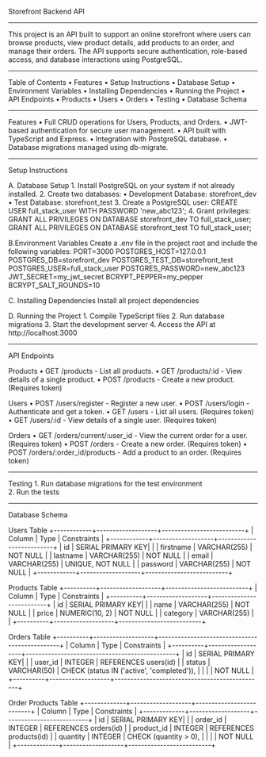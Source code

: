 Storefront Backend API

---

This project is an API built to support an online storefront where users can browse products, view product details, add products to an order, and manage their orders. The API supports secure authentication, role-based access, and database interactions using PostgreSQL.

---

Table of Contents
• Features
• Setup Instructions
• Database Setup
• Environment Variables
• Installing Dependencies
• Running the Project
• API Endpoints
• Products
• Users
• Orders
• Testing
• Database Schema

---

Features
• Full CRUD operations for Users, Products, and Orders.
• JWT-based authentication for secure user management.
• API built with TypeScript and Express.
• Integration with PostgreSQL database.
• Database migrations managed using db-migrate.

---

Setup Instructions

A. Database Setup 1. Install PostgreSQL on your system if not already installed. 2. Create two databases:
• Development Database: storefront_dev
• Test Database: storefront_test 3. Create a PostgreSQL user:
CREATE USER full_stack_user WITH PASSWORD 'new_abc123'; 4. Grant privileges:
GRANT ALL PRIVILEGES ON DATABASE storefront_dev TO full_stack_user;
GRANT ALL PRIVILEGES ON DATABASE storefront_test TO full_stack_user;

B.Environment Variables
Create a .env file in the project root and include the following variables:
PORT=3000
POSTGRES_HOST=127.0.0.1
POSTGRES_DB=storefront_dev
POSTGRES_TEST_DB=storefront_test
POSTGRES_USER=full_stack_user
POSTGRES_PASSWORD=new_abc123
JWT_SECRET=my_jwt_secret
BCRYPT_PEPPER=my_pepper
BCRYPT_SALT_ROUNDS=10

C. Installing Dependencies
Install all project dependencies

D. Running the Project 1. Compile TypeScript files 2. Run database migrations 3. Start the development server 4. Access the API at http://localhost:3000

---

API Endpoints

Products
• GET /products - List all products.
• GET /products/:id - View details of a single product.
• POST /products - Create a new product. (Requires token)

Users
• POST /users/register - Register a new user.
• POST /users/login - Authenticate and get a token.
• GET /users - List all users. (Requires token)
• GET /users/:id - View details of a single user. (Requires token)

Orders
• GET /orders/current/:user_id - View the current order for a user. (Requires token)
• POST /orders - Create a new order. (Requires token)
• POST /orders/:order_id/products - Add a product to an order. (Requires token)

---

Testing 1. Run database migrations for the test environment  
 2. Run the tests

---

Database Schema

Users Table
+------------+-------------------+--------------------------+
| Column | Type | Constraints |
+------------+-------------------+--------------------------+
| id | SERIAL PRIMARY KEY| |
| firstname | VARCHAR(255) | NOT NULL |
| lastname | VARCHAR(255) | NOT NULL |
| email | VARCHAR(255) | UNIQUE, NOT NULL |
| password | VARCHAR(255) | NOT NULL |
+------------+-------------------+--------------------------+

Products Table
+----------+-------------------+--------------------------+
| Column | Type | Constraints |
+----------+-------------------+--------------------------+
| id | SERIAL PRIMARY KEY| |
| name | VARCHAR(255) | NOT NULL |
| price | NUMERIC(10, 2) | NOT NULL |
| category | VARCHAR(255) | |
+----------+-------------------+--------------------------+

Orders Table
+----------+-------------------+-----------------------------------------------+
| Column | Type | Constraints |
+----------+-------------------+-----------------------------------------------+
| id | SERIAL PRIMARY KEY| |
| user_id | INTEGER | REFERENCES users(id) |
| status | VARCHAR(50) | CHECK (status IN ('active', 'completed')), |
| | | NOT NULL |
+----------+-------------------+-----------------------------------------------+

Order Products Table
+-------------+-------------------+--------------------------+
| Column | Type | Constraints |
+-------------+-------------------+--------------------------+
| id | SERIAL PRIMARY KEY| |
| order_id | INTEGER | REFERENCES orders(id) |
| product_id | INTEGER | REFERENCES products(id) |
| quantity | INTEGER | CHECK (quantity > 0), |
| | | NOT NULL |
+-------------+-------------------+--------------------------+
